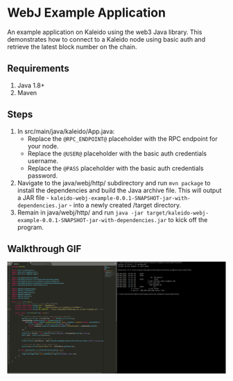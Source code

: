 # WebJ Example Application
An example application on Kaleido using the web3 Java library. This demonstrates how to connect to a Kaleido node using basic auth and retrieve the latest block number on the chain.

## Requirements

1. Java 1.8+
2. Maven

## Steps
1. In src/main/java/kaleido/App.java:
    + Replace the `@RPC_ENDPOINT@` placeholder with the RPC endpoint for your node.
    + Replace the `@USER@` placeholder with the basic auth credentials username.
    + Replace the `@PASS` placeholder with the basic auth credentials password.
2. Navigate to the java/webj/http/ subdirectory and run `mvn package` to install the dependencies and build the Java archive file.  This will output a JAR file - `kaleido-webj-example-0.0.1-SNAPSHOT-jar-with-dependencies.jar` - into a newly created /target directory.
3. Remain in java/webj/http/ and run `java -jar target/kaleido-webj-example-0.0.1-SNAPSHOT-jar-with-dependencies.jar` to kick off the program.

## Walkthrough GIF

![WebJ Example Gif](../WebjExample.gif "WebJ Example GIF")